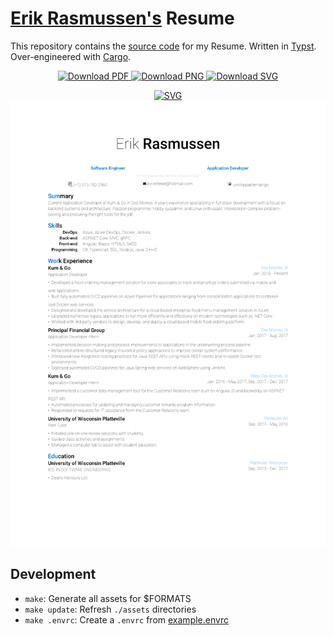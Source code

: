 <!-- markdownlint-disable MD033 -->

# [Erik Rasmussen's](https://github.com/UnstoppableMango) Resume

This repository contains the [source code](./resume.typ) for my Resume.
Written in [Typst](https://github.com/typst/typst).
Over-engineered with [Cargo](https://doc.rust-lang.org/cargo/index.html).

<div align="center">
  <p align="center">
    <a href="https://github.com/UnstoppableMango/resume/releases/download/latest/resume.pdf">
      <img alt="Download PDF" src="https://img.shields.io/badge/Download-PDF-maroon">
    </a>
    <a href="https://github.com/UnstoppableMango/resume/releases/download/latest/resume.png">
      <img alt="Download PNG" src="https://img.shields.io/badge/Download-PNG-darkgreen">
    </a>
    <a href="https://github.com/UnstoppableMango/resume/releases/download/latest/resume.svg">
      <img alt="Download SVG" src="https://img.shields.io/badge/Download-SVG-darkorange">
    </a>
  </p>

  <a href="https://fonts.google.com/specimen/Roboto">
    <img alt="SVG" src="https://img.shields.io/badge/Font-Roboto-green">
  </a>
  <img alt="SVG" src="./assets/2025/05/23/resume.png">
</div>

## Development

- `make`: Generate all assets for $FORMATS
- `make update`: Refresh `./assets` directories
- `make .envrc`: Create a `.envrc` from [example.envrc](./hack/example.envrc)
